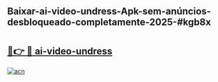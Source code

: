## Baixar-ai-video-undress-Apk-sem-anúncios-desbloqueado-completamente-2025-#kgb8x

# <h2><a href="https://ainizakaria.my?title=ai-video-undress&ref=20M">🔗👉 🔴 ai-video-undress</a></h2>

[![acn](https://github.com/user-attachments/assets/0f9c940e-d8b0-45ae-aac7-cd30a18b3e1c)](https://ainizakaria.my?title=ai-video-undress&ref=20M)

